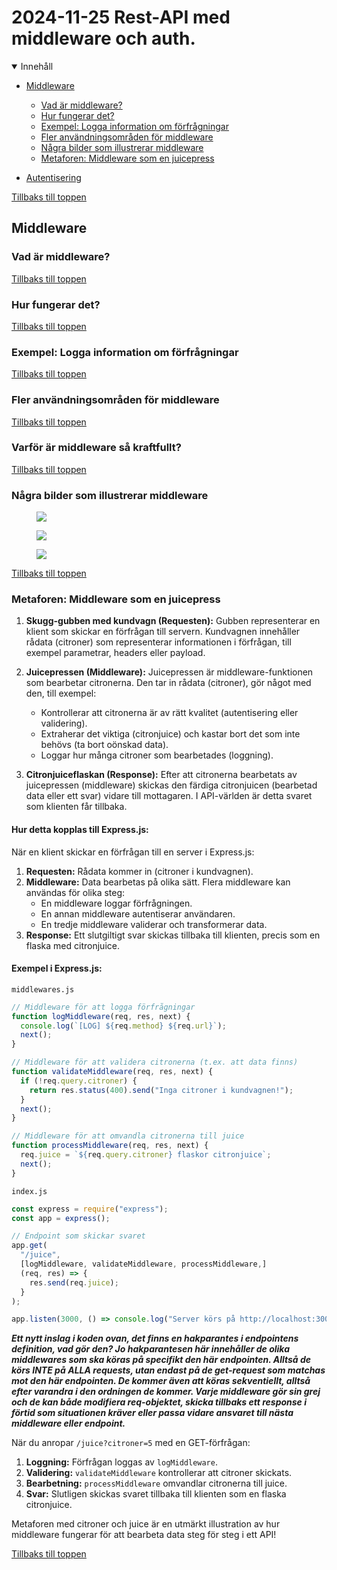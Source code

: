 # 2024-11-25 Rest-API med middleware och auth.

<details open>
<summary>Innehåll</summary>

- [Middleware](#middleware)

  - [Vad är middleware?](#vad-är-middleware)
  - [Hur fungerar det?](#hur-fungerar-det)
  - [Exempel: Logga information om förfrågningar](#exempel-logga-information-om-förfrågningar)
  - [Fler användningsområden för middleware](#fler-användningsområden-för-middleware)
  - [Några bilder som illustrerar middleware](#några-bilder-som-illustrerar-middleware')
  - [Metaforen: Middleware som en juicepress](#metaforen-middleware-som-en-juicepress)

- [Autentisering](#)
  </details>

[Tillbaks till toppen](#2024-11-25-rest-api-med-middleware-och-auth)

## Middleware

### Vad är middleware?

[Tillbaks till toppen](#2024-11-25-rest-api-med-middleware-och-auth)

### Hur fungerar det?

[Tillbaks till toppen](#2024-11-25-rest-api-med-middleware-och-auth)

### Exempel: Logga information om förfrågningar

[Tillbaks till toppen](#2024-11-25-rest-api-med-middleware-och-auth)

### Fler användningsområden för middleware

[Tillbaks till toppen](#2024-11-25-rest-api-med-middleware-och-auth)

### Varför är middleware så kraftfullt?

[Tillbaks till toppen](#2024-11-25-rest-api-med-middleware-och-auth)

### Några bilder som illustrerar middleware

<figure>
<image src="assets/middleware1.png">
</figure>
<figure>
<image src="assets/middleware2.webp">
</figure>
<figure>
<image src="assets/middleware3.avif">
</figure>

[Tillbaks till toppen](#2024-11-25-rest-api-med-middleware-och-auth)

### Metaforen: Middleware som en juicepress

1. **Skugg-gubben med kundvagn (Requesten):**
   Gubben representerar en klient som skickar en förfrågan till servern. Kundvagnen innehåller rådata (citroner) som representerar informationen i förfrågan, till exempel parametrar, headers eller payload.

2. **Juicepressen (Middleware):**
   Juicepressen är middleware-funktionen som bearbetar citronerna. Den tar in rådata (citroner), gör något med den, till exempel:

   - Kontrollerar att citronerna är av rätt kvalitet (autentisering eller validering).
   - Extraherar det viktiga (citronjuice) och kastar bort det som inte behövs (ta bort oönskad data).
   - Loggar hur många citroner som bearbetades (loggning).

3. **Citronjuiceflaskan (Response):**
   Efter att citronerna bearbetats av juicepressen (middleware) skickas den färdiga citronjuicen (bearbetad data eller ett svar) vidare till mottagaren. I API-världen är detta svaret som klienten får tillbaka.

#### **Hur detta kopplas till Express.js:**

När en klient skickar en förfrågan till en server i Express.js:

1. **Requesten:** Rådata kommer in (citroner i kundvagnen).
2. **Middleware:** Data bearbetas på olika sätt. Flera middleware kan användas för olika steg:
   - En middleware loggar förfrågningen.
   - En annan middleware autentiserar användaren.
   - En tredje middleware validerar och transformerar data.
3. **Response:** Ett slutgiltigt svar skickas tillbaka till klienten, precis som en flaska med citronjuice.

#### **Exempel i Express.js:**

`middlewares.js`

```js
// Middleware för att logga förfrågningar
function logMiddleware(req, res, next) {
  console.log(`[LOG] ${req.method} ${req.url}`);
  next();
}

// Middleware för att validera citronerna (t.ex. att data finns)
function validateMiddleware(req, res, next) {
  if (!req.query.citroner) {
    return res.status(400).send("Inga citroner i kundvagnen!");
  }
  next();
}

// Middleware för att omvandla citronerna till juice
function processMiddleware(req, res, next) {
  req.juice = `${req.query.citroner} flaskor citronjuice`;
  next();
}
```

`index.js`

```javascript
const express = require("express");
const app = express();

// Endpoint som skickar svaret
app.get(
  "/juice",
  [logMiddleware, validateMiddleware, processMiddleware,]
  (req, res) => {
    res.send(req.juice);
  }
);

app.listen(3000, () => console.log("Server körs på http://localhost:3000"));
```

**_Ett nytt inslag i koden ovan, det finns en hakparantes i endpointens definition, vad gör den? Jo hakparantesen här innehåller de olika middlewares som ska köras på specifikt den här endpointen. Alltså de körs INTE på ALLA requests, utan endast på de get-request som matchas mot den här endpointen. De kommer även att köras sekventiellt, alltså efter varandra i den ordningen de kommer. Varje middleware gör sin grej och de kan både modifiera req-objektet, skicka tillbaks ett response i förtid som situationen kräver eller passa vidare ansvaret till nästa middleware eller endpoint._**

När du anropar `/juice?citroner=5` med en GET-förfrågan:

1. **Loggning:** Förfrågan loggas av `logMiddleware`.
2. **Validering:** `validateMiddleware` kontrollerar att citroner skickats.
3. **Bearbetning:** `processMiddleware` omvandlar citronerna till juice.
4. **Svar:** Slutligen skickas svaret tillbaka till klienten som en flaska citronjuice.

Metaforen med citroner och juice är en utmärkt illustration av hur middleware fungerar för att bearbeta data steg för steg i ett API!

[Tillbaks till toppen](#2024-11-25-rest-api-med-middleware-och-auth)
